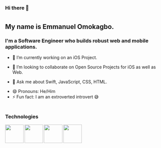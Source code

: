### Hi there 👋

#

## My name is Emmanuel Omokagbo.

### I'm a Software Engineer who builds robust web and mobile applications.

- 🔭 I’m currently working on an iOS Project.
<!-- - 🌱 I’m currently learning Python. -->
- 👯 I’m looking to collaborate on Open Source Projects for iOS as well as Web.
<!-- - 🤔 I’m looking for help with ... -->
- 💬 Ask me about Swift, JavaScript, CSS, HTML.
<!-- - 📫 How to reach me: my email -->
- 😄 Pronouns: He/Him
- ⚡ Fun fact: I am an extroverted introvert 😅

# 

### Technologies
<a href="url"><img src="https://user-images.githubusercontent.com/69020285/130030602-14400d83-414c-4adf-9871-679e3cee048c.png" align="left" height="60" width="60" ></a> <a href="url"><img src="https://user-images.githubusercontent.com/69020285/130030743-323982e7-6d2e-4150-8eeb-06837392a2fa.png" align="left" height="60" width="60" ></a> <a href="url"><img src="https://user-images.githubusercontent.com/69020285/130030625-3fd0bb40-387e-4ddf-9101-16075c62fb06.png" align="left" height="60" width="60" ></a> <a href="url"><img src="https://user-images.githubusercontent.com/69020285/130030708-42c04385-8e11-4380-ab35-7d621c2cc2aa.png" align="left" height="60" width="60" ></a>

<!-- ![swift](https://user-images.githubusercontent.com/69020285/130030602-14400d83-414c-4adf-9871-679e3cee048c.png)![git](https://user-images.githubusercontent.com/69020285/130030743-323982e7-6d2e-4150-8eeb-06837392a2fa.png)![js](https://user-images.githubusercontent.com/69020285/130030625-3fd0bb40-387e-4ddf-9101-16075c62fb06.png)![css](https://user-images.githubusercontent.com/69020285/130030664-e2904aab-a0c1-4460-afd4-ecc14bcaac97.png)![html](https://user-images.githubusercontent.com/69020285/130030708-42c04385-8e11-4380-ab35-7d621c2cc2aa.png) -->
